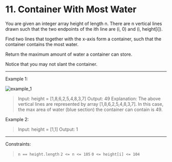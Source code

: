 # 11. Container With Most Water

You are given an integer array height of length n.
There are n vertical lines drawn such that the two endpoints of
the ith line are (i, 0) and (i, height[i]).

Find two lines that together with the x-axis form a container,
such that the container contains the most water.

Return the maximum amount of water a container can store.

Notice that you may not slant the container.

---

Example 1:

![example_1](https://s3-lc-upload.s3.amazonaws.com/uploads/2018/07/17/question_11.jpg)

> Input: height = [1,8,6,2,5,4,8,3,7]
> Output: 49
> Explanation: The above vertical lines are represented by array [1,8,6,2,5,4,8,3,7].
> In this case, the max area of water (blue section) the container can
> contain is 49.

Example 2:
> Input: height = [1,1]
> Output: 1

---

Constraints:

> `n == height.length`
> `2 <= n <= 105`
> `0 <= height[i] <= 104`
